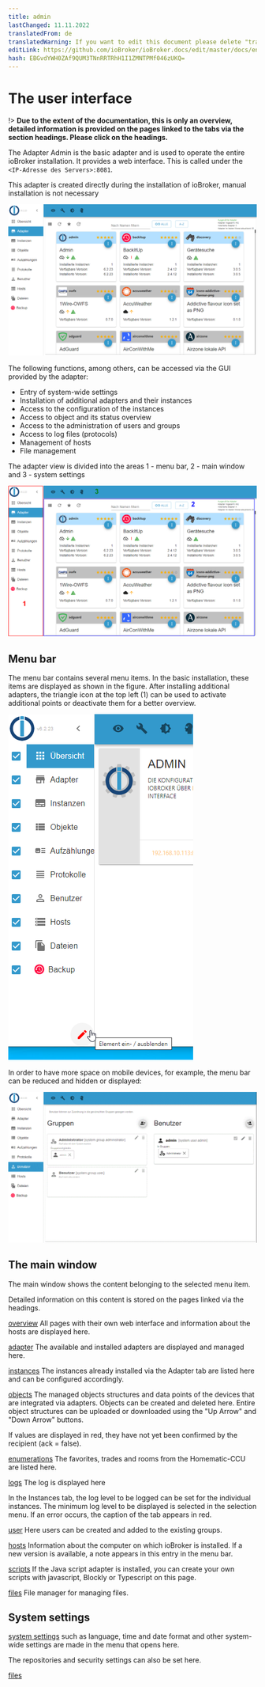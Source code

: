 ```yaml
---
title: admin
lastChanged: 11.11.2022
translatedFrom: de
translatedWarning: If you want to edit this document please delete "translatedFrom" field, elsewise this document will be translated automatically again
editLink: https://github.com/ioBroker/ioBroker.docs/edit/master/docs/en/admin/README.md
hash: EBGvdYWH0ZAf9QUM3TNnRRTRhH1I1ZMNTPMf046zUKQ=
---
```

# The user interface
!> **Due to the extent of the documentation, this is only an overview, detailed information is provided on the pages linked to the tabs via the section headings. Please click on the headings.**

The Adapter Admin is the basic adapter and is used to operate the entire ioBroker installation. It provides a web interface. This is called under the ``<IP-Adresse des Servers>:8081``.

This adapter is created directly during the installation of ioBroker, manual installation is not necessary

![The admin in the tile view](../../de/admin/media/ADMIN_Adapter_Kachel.png)

The following functions, among others, can be accessed via the GUI provided by the adapter:

* Entry of system-wide settings
* Installation of additional adapters and their instances
* Access to the configuration of the instances
* Access to object and its status overview
* Access to the administration of users and groups
* Access to log files (protocols)
* Management of hosts
* File management

The adapter view is divided into the areas 1 - menu bar, 2 - main window and 3 - system settings

![The structure of the admin](../../de/admin/media/ADMIN_Screen_numbers.png)

## Menu bar
The menu bar contains several menu items. In the basic installation, these items are displayed as shown in the figure. After installing additional adapters, the triangle icon at the top left (1) can be used to activate additional points or deactivate them for a better overview.

![menu items](../../de/admin/media/ADMIN_Screen01_menuitems_numbers.png)

In order to have more space on mobile devices, for example, the menu bar can be reduced and hidden or displayed:

![Menu collapsed](../../de/admin/media/ADMIN_Screen01_menucollapsed.gif)

## The main window
The main window shows the content belonging to the selected menu item.

Detailed information on this content is stored on the pages linked via the headings.

[overview](https://www.iobroker.net/#de/documentation/admin/overview.md) All pages with their own web interface and information about the hosts are displayed here.

[adapter](https://www.iobroker.net/#de/documentation/admin/adapter.md) The available and installed adapters are displayed and managed here.

[instances](https://www.iobroker.net/#de/documentation/admin/instances.md) The instances already installed via the Adapter tab are listed here and can be configured accordingly.

[objects](https://www.iobroker.net/#de/documentation/admin/objects.md) The managed objects structures and data points of the devices that are integrated via adapters. Objects can be created and deleted here. Entire object structures can be uploaded or downloaded using the "Up Arrow" and "Down Arrow" buttons.

If values are displayed in red, they have not yet been confirmed by the recipient (ack = false).

[enumerations](https://www.iobroker.net/#de/documentation/admin/enums.md) The favorites, trades and rooms from the Homematic-CCU are listed here.

[logs](https://www.iobroker.net/#de/documentation/admin/log.md) The log is displayed here

In the Instances tab, the log level to be logged can be set for the individual instances. The minimum log level to be displayed is selected in the selection menu. If an error occurs, the caption of the tab appears in red.

[user](https://www.iobroker.net/#de/documentation/admin/users.md) Here users can be created and added to the existing groups.

[hosts](https://www.iobroker.net/#de/documentation/admin/hosts.md) Information about the computer on which ioBroker is installed. If a new version is available, a note appears in this entry in the menu bar.

[scripts](scripts.md) If the Java script adapter is installed, you can create your own scripts with javascript, Blockly or Typescript on this page.

[files](https://www.iobroker.net/#de/documentation/admin/files.md) File manager for managing files.

## System settings
[system settings](https://www.iobroker.net/#de/documentation/admin/settings.md) such as language, time and date format and other system-wide settings are made in the menu that opens here.

The repositories and security settings can also be set here.

[Übersicht]: https://www.iobroker.net/#de/documentation/admin/overview.md

[Adapter]: https://www.iobroker.net/#de/documentation/admin/adapter.md

[Instanzen]: https://www.iobroker.net/#de/documentation/admin/instances.md

[Objekte]: https://www.iobroker.net/#de/documentation/admin/objects.md

[Aufzählungen]: https://www.iobroker.net/#de/documentation/admin/enums.md

[Log]: https://www.iobroker.net/#de/documentation/admin/log.md

[files](https://www.iobroker.net/#de/documentation/admin/files.md)

[Benutzer]: https://www.iobroker.net/#de/documentation/admin/users.md

[Hosts]: https://www.iobroker.net/#de/documentation/admin/hosts.md

[Systemeinstellungen]: https://www.iobroker.net/#de/documentation/admin/settings.md